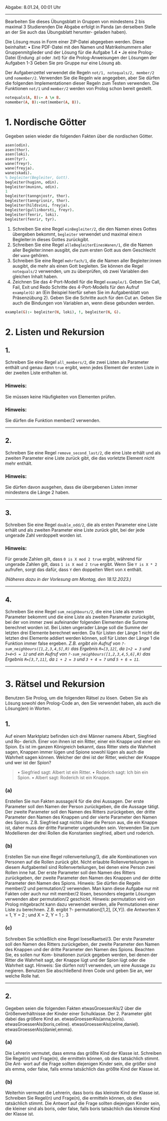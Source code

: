 Abgabe: 8.01.24, 00:01 Uhr

---

Bearbeiten Sie dieses Übungsblatt in Gruppen von mindestens 2 bis maximal 3 Studierenden
Die Abgabe erfolgt in Panda (an derselben Stelle an der Sie auch das Übungsblatt herunter-
geladen haben).

Die Lösung muss in Form einer ZIP-Datei abgegeben werden. Diese beinhaltet:
• Eine PDF-Datei mit den Namen und Matrikelnummern aller Gruppenmitglieder und
der Lösung für die Aufgabe 1.4
• Je eine Prolog-Datei (Endung .pl oder .txt) für die Prolog-Anweisungen der Lösungen
der Aufgaben 1-3
Geben Sie pro Gruppe nur eine Lösung ab.

Der Aufgabenzettel verwendet die Regeln `not/1, notequals/2, member/2` und `nomember/2`.
Verwenden Sie die Regeln wie angegeben, aber Sie dürfen die folgenden Implementationen
dieser Regeln zum Testen verwenden. Die Funktionen `not/1` und `member/2` werden von Prolog
schon bereit gestellt.

```Prolog
notequals(A, B):- A \= B.
nomember(A, B):-not(member(A, B)).
```

# 1. Nordische Götter

Gegeben seien wieder die folgenden Fakten über die nordischen Götter.
```Prolog
asen(odin).
asen(thor).
asen(loki).
asen(tyr).
wane(freyr).
wane(freyja).
wane(skadi).
% begleiter(Begleiter, Gott).
begleiter(huginn, odin).
begleiter(muninn, odin).
1
begleiter(tanngnjostr, thor).
begleiter(tanngrisnir, thor).
begleiter(hildsvini, freyja).
begleiter(gullinborsti, freyr).
begleiter(fenrir, loki).
begleiter(fenrir, tyr).
```

1. Schreiben Sie eine Regel `einBegleiter/2`, die den Namen eines Gottes übergeben bekommt, `begleiter` verwendet und maximal eine:n Begleiter:in dieses Gottes zurückgibt.
2. Schreiben Sie eine Regel `alleBegleiterEinesWanen/1`, die die Namen aller Begleiter:innen ausgibt, die zum ersten Gott aus dem Geschlecht der `wane` gehören.
3. Schreiben Sie eine Regel `mehrfach/1`, die die Namen aller Begleiter:innen ausgibt, die mehr als einen Gott begleiten. Sie können die Regel `notequals/2` verwenden, um zu überprüfen, ob zwei Variablen den gleichen Inhalt haben.
4. Zeichnen Sie das 4-Port-Modell für die Regel `example/1`. Geben Sie Call, Fail, Exit und Redo Schritte des 4-Port-Modells für den Aufruf `example(G)` an (Ein Beispiel hierfür sehen Sie im Aufgabenblatt von Präsenzübung 2). Geben Sie die Schritte auch für den Cut an. Geben Sie auch die Bindungen von Variablen an, wenn diese gebunden werden. 
```Prolog
example(G):- begleiter(N, loki), !, begleiter(N, G).
```

# 2. Listen und Rekursion

## 1.
Schreiben Sie eine Regel `all_members/2`, die zwei Listen als Parameter enthält und genau dann `true` ergibt, wenn jedes Element der ersten Liste in der zweiten Liste enthalten ist. 
### Hinweis: 
Sie müssen keine Häufigkeiten von Elementen prüfen.
### Hinweis:
Sie dürfen die Funktion member/2 verwenden.

---

## 2.
Schreiben Sie eine Regel `remove_second_last/2`, die eine Liste erhält und als zweiten Parameter eine Liste zurück gibt, die das vorletzte Element nicht mehr enthält. 
### Hinweis:
Sie dürfen davon ausgehen, dass die übergebenen Listen immer mindestens die Länge 2 haben.

---

## 3.
Schreiben Sie eine Regel `double_odd/2`, die als ersten Parameter eine Liste erhält und als zweiten Parameter eine Liste zurück gibt, bei der jede ungerade Zahl verdoppelt worden ist. 
### Hinweis:
Für gerade Zahlen gilt, dass 
`0 is X mod 2 true` ergibt, während für ungerade Zahlen gilt, dass `1 is X mod 2 true` ergibt. Wenn Sie `Y is X * 2` aufrufen, sorgt das dafür, dass `Y` den doppelten Wert von `X` enthält. 

*(Näheres dazu in der Vorlesung am Montag, den 18.12.2023.)*

---

## 4.
Schreiben Sie eine Regel `sum_neighbours/2`, die eine Liste als ersten Parameter bekommt und die eine Liste als zweiten Parameter zurückgibt, bei der von immer zwei aufeinander folgenden Elementen die Summe berechnet worden ist. Bei Listen ungerader Länge soll die Summe der letzten drei Elemente berechnet werden. Da für Listen der Länge 1 nicht die letzten drei Elemente addiert werden können, soll für Listen der Länge 1 die Funktion immer false ergeben.
	   *Z.B. ergibt ein Aufruf von `?-sum_neighbours([1,2,3,4,5],R)` das Ergebnis `R=[3,12]`, da `1+2 = 3` und `3+4+5 = 12` und ein Aufruf von `?-sum_neighbours([1,2,3,4,5,6],R)` das Ergebnis `R=[3,7,11]`, da `1 + 2 = 3` und `3 + 4 = 7` und `5 + 6 = 11`.*

---

# 3. Rätsel und Rekursion

Benutzen Sie Prolog, um die folgenden Rätsel zu lösen. Geben Sie als Lösung sowohl den
Prolog-Code an, den Sie verwendet haben, als auch die Lösung(en) in Worten.

## 1.
Auf einem Marktplatz befinden sich drei Männer namens Albert, Siegfried und Ro-
derich. Einer von ihnen ist ein Ritter, einer ein Knappe und einer ein Spion. Es ist
im ganzen Königreich bekannt, dass Ritter stets die Wahrheit sagen, Knappen immer
lügen und Spione sowohl lügen als auch die Wahrheit sagen können. Welcher der drei
ist der Ritter, welcher der Knappe und wer ist der Spion?

>  • Siegfried sagt: Albert ist ein Ritter.
• Roderich sagt: Ich bin ein Spion.
• Albert sagt: Roderich ist ein Knappe.

### (a)
Erstellen Sie nun Fakten aussage/4 für die drei Aussagen. Der erste Parameter soll
den Namen der Person zurückgeben, die die Aussage tätigt. Der zweite Parameter
soll den Namen des Ritters zurückgeben, der dritte Parameter den Namen des
Knappen und der vierte Parameter den Namen des Spions.
Z.B. Siegfried sagt nichts über die Person aus, die ein Knappe ist, daher muss der
dritte Parameter ungebunden sein.
Verwenden Sie zum Modellieren der drei Rollen die Konstanten siegfried, albert
und roderich.
### (b)
Erstellen Sie nun eine Regel rollenverteilung/3, die alle Kombinationen von
Personen auf die Rollen zurück gibt. Nicht erlaubte Rollenverteilungen in diesem
Aufgabenteil sind Rollenverteilungen, bei denen eine Person zwei Rollen inne hat.
Der erste Parameter soll den Namen des Ritters zurückgeben, der zweite Parameter
den Namen des Knappen und der dritte Parameter den Namen des Spions.
Hinweis: Sie dürfen die Regeln member/2 und permutation/2 verwenden. Man
kann diese Aufgabe nur mit Fakten oder auch nur mit member/2 lösen, besonders
elegante Lösungen verwenden aber permutation/2 geschickt.
Hinweis: permutation wird von Prolog mitgebracht kann dazu verwendet werden,
alle Permutationen einer Liste zu berechnen. Z.B. ergibt ?- permutation([1,2],
[X,Y]). die Antworten X = 1, Y = 2 ; und X = 2, Y = 1 ;.
3
### (c)
Schreiben Sie schließlich eine Regel loeseRaetsel/3. Der erste Parameter soll den
Namen des Ritters zurückgeben, der zweite Parameter den Namen des Knappen
und der dritte Parameter den Namen des Spions. Beachten Sie, es sollen nur Kom-
binationen zurück gegeben werden, bei denen der Ritter die Wahrheit sagt, der
Knappe lügt und der Spion lügt oder die Wahrheit sagt.
Hinweis: Sie dürfen not/1 verwenden, um eine Aussage zu negieren.
Benutzen Sie abschließend ihren Code und geben Sie an, wer welche Rolle hat.

---

## 2.
Gegeben seien die folgenden Fakten etwasGroesserAls/2 über die Größenverhältnisse
der Kinder einer Schulklasse. Der 2. Parameter gibt dabei das größere Kind an.
etwasGroesserAls(anna,boris).
etwasGroesserAls(boris,celine).
etwasGroesserAls(celine,daniel).
etwasGroesserAls(daniel,emma).
### (a)
Die Lehrerin vermutet, dass emma das größte Kind der Klasse ist. Schreiben Sie
Regel(n) und Frage(n), die ermitteln können, ob dies tatsächlich stimmt. Die Ant-
wort auf die Frage sollten diejenigen Kinder sein, die größer sind als emma, oder
false, falls emma tatsächlich das größte Kind der Klasse ist.
### (b)
Weiterhin vermutet die Lehrerin, dass boris das kleinste Kind der Klasse ist.
Schreiben Sie Regel(n) und Frage(n), die ermitteln können, ob dies tatsächlich
stimmt. Die Antwort auf die Frage sollten diejenigen Kinder sein, die kleiner sind
als boris, oder false, falls boris tatsächlich das kleinste Kind der Klasse ist.

